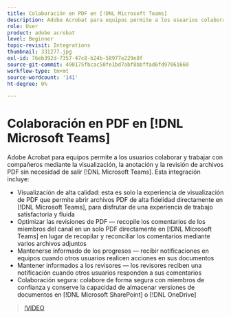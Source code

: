 ```yaml
---
title: Colaboración en PDF en [!DNL Microsoft Teams]
description: Adobe Acrobat para equipos permite a los usuarios colaborar y trabajar con compañeros mediante la visualización, la anotación y la revisión de archivos PDF sin necesidad de salir de  [!DNL Microsoft Teams]
role: User
product: adobe acrobat
level: Beginner
topic-revisit: Integrations
thumbnail: 331277.jpg
exl-id: 76eb392d-7357-47c8-b24b-58977e229e8f
source-git-commit: 490175fbcac50fe1bd7abf8bbffad6fd97061660
workflow-type: tm+mt
source-wordcount: '141'
ht-degree: 0%

---
```


# Colaboración en PDF en [!DNL Microsoft Teams]

Adobe Acrobat para equipos permite a los usuarios colaborar y trabajar con compañeros mediante la visualización, la anotación y la revisión de archivos PDF sin necesidad de salir [!DNL Microsoft Teams]. Esta integración incluye:

* Visualización de alta calidad: esta es solo la experiencia de visualización de PDF que permite abrir archivos PDF de alta fidelidad directamente en [!DNL Microsoft Teams], para disfrutar de una experiencia de trabajo satisfactoria y fluida
* Optimizar las revisiones de PDF — recopile los comentarios de los miembros del canal en un solo PDF directamente en [!DNL Microsoft Teams] en lugar de recopilar y reconciliar los comentarios mediante varios archivos adjuntos
* Mantenerse informado de los progresos — recibir notificaciones en equipos cuando otros usuarios realicen acciones en sus documentos
* Mantener informados a los revisores — los revisores reciben una notificación cuando otros usuarios responden a sus comentarios
* Colaboración segura: colabore de forma segura con miembros de confianza y conserve la capacidad de almacenar versiones de documentos en [!DNL Microsoft SharePoint] o [!DNL OneDrive]

>[!VIDEO](https://video.tv.adobe.com/v/331277?hidetitle=true)
